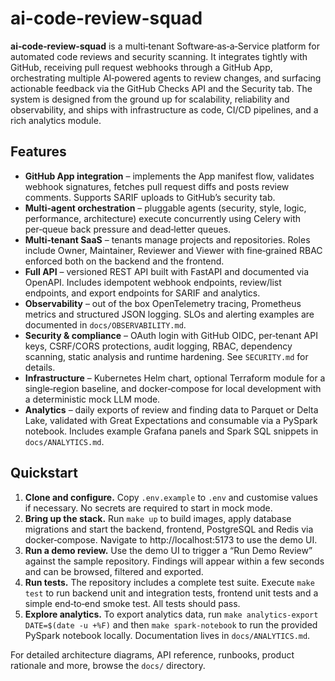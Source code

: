 # ai-code-review-squad

**ai‑code‑review‑squad** is a multi‑tenant Software‑as‑a‑Service platform for automated code reviews and security scanning.  It integrates tightly with GitHub, receiving pull request webhooks through a GitHub App, orchestrating multiple AI‑powered agents to review changes, and surfacing actionable feedback via the GitHub Checks API and the Security tab.  The system is designed from the ground up for scalability, reliability and observability, and ships with infrastructure as code, CI/CD pipelines, and a rich analytics module.

## Features

* **GitHub App integration** – implements the App manifest flow, validates webhook signatures, fetches pull request diffs and posts review comments.  Supports SARIF uploads to GitHub’s security tab.
* **Multi‑agent orchestration** – pluggable agents (security, style, logic, performance, architecture) execute concurrently using Celery with per‑queue back pressure and dead‑letter queues.
* **Multi‑tenant SaaS** – tenants manage projects and repositories.  Roles include Owner, Maintainer, Reviewer and Viewer with fine‑grained RBAC enforced both on the backend and the frontend.
* **Full API** – versioned REST API built with FastAPI and documented via OpenAPI.  Includes idempotent webhook endpoints, review/list endpoints, and export endpoints for SARIF and analytics.
* **Observability** – out of the box OpenTelemetry tracing, Prometheus metrics and structured JSON logging.  SLOs and alerting examples are documented in `docs/OBSERVABILITY.md`.
* **Security & compliance** – OAuth login with GitHub OIDC, per‑tenant API keys, CSRF/CORS protections, audit logging, RBAC, dependency scanning, static analysis and runtime hardening.  See `SECURITY.md` for details.
* **Infrastructure** – Kubernetes Helm chart, optional Terraform module for a single‑region baseline, and docker‑compose for local development with a deterministic mock LLM mode.
* **Analytics** – daily exports of review and finding data to Parquet or Delta Lake, validated with Great Expectations and consumable via a PySpark notebook.  Includes example Grafana panels and Spark SQL snippets in `docs/ANALYTICS.md`.

## Quickstart

1. **Clone and configure.**  Copy `.env.example` to `.env` and customise values if necessary.  No secrets are required to start in mock mode.
2. **Bring up the stack.**  Run `make up` to build images, apply database migrations and start the backend, frontend, PostgreSQL and Redis via docker‑compose.  Navigate to http://localhost:5173 to use the demo UI.
3. **Run a demo review.**  Use the demo UI to trigger a “Run Demo Review” against the sample repository.  Findings will appear within a few seconds and can be browsed, filtered and exported.
4. **Run tests.**  The repository includes a complete test suite.  Execute `make test` to run backend unit and integration tests, frontend unit tests and a simple end‑to‑end smoke test.  All tests should pass.
5. **Explore analytics.**  To export analytics data, run `make analytics-export DATE=$(date -u +%F)` and then `make spark-notebook` to run the provided PySpark notebook locally.  Documentation lives in `docs/ANALYTICS.md`.

For detailed architecture diagrams, API reference, runbooks, product rationale and more, browse the `docs/` directory.

